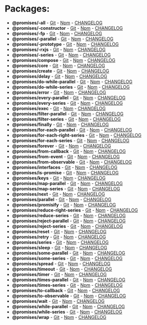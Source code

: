 
# Packages:
- **@promises/-all** - [Git](https://github.com/yisraelx/promises/blob/master/modules/-all) - [Npm](https://npmjs.com/package/@promises/-all) - [CHANGELOG](https://github.com/yisraelx/promises/blob/master/modules/-all/CHANGELOG.md)
- **@promises/-constructor** - [Git](https://github.com/yisraelx/promises/blob/master/modules/-constructor) - [Npm](https://npmjs.com/package/@promises/-constructor) - [CHANGELOG](https://github.com/yisraelx/promises/blob/master/modules/-constructor/CHANGELOG.md)
- **@promises/-fp** - [Git](https://github.com/yisraelx/promises/blob/master/modules/-fp) - [Npm](https://npmjs.com/package/@promises/-fp) - [CHANGELOG](https://github.com/yisraelx/promises/blob/master/modules/-fp/CHANGELOG.md)
- **@promises/-parallel** - [Git](https://github.com/yisraelx/promises/blob/master/modules/-parallel) - [Npm](https://npmjs.com/package/@promises/-parallel) - [CHANGELOG](https://github.com/yisraelx/promises/blob/master/modules/-parallel/CHANGELOG.md)
- **@promises/-prototype** - [Git](https://github.com/yisraelx/promises/blob/master/modules/-prototype) - [Npm](https://npmjs.com/package/@promises/-prototype) - [CHANGELOG](https://github.com/yisraelx/promises/blob/master/modules/-prototype/CHANGELOG.md)
- **@promises/-rxjs** - [Git](https://github.com/yisraelx/promises/blob/master/modules/-rxjs) - [Npm](https://npmjs.com/package/@promises/-rxjs) - [CHANGELOG](https://github.com/yisraelx/promises/blob/master/modules/-rxjs/CHANGELOG.md)
- **@promises/-series** - [Git](https://github.com/yisraelx/promises/blob/master/modules/-series) - [Npm](https://npmjs.com/package/@promises/-series) - [CHANGELOG](https://github.com/yisraelx/promises/blob/master/modules/-series/CHANGELOG.md)
- **@promises/compose** - [Git](https://github.com/yisraelx/promises/blob/master/modules/compose) - [Npm](https://npmjs.com/package/@promises/compose) - [CHANGELOG](https://github.com/yisraelx/promises/blob/master/modules/compose/CHANGELOG.md)
- **@promises/core** - [Git](https://github.com/yisraelx/promises/blob/master/modules/core) - [Npm](https://npmjs.com/package/@promises/core) - [CHANGELOG](https://github.com/yisraelx/promises/blob/master/modules/core/CHANGELOG.md)
- **@promises/create** - [Git](https://github.com/yisraelx/promises/blob/master/modules/create) - [Npm](https://npmjs.com/package/@promises/create) - [CHANGELOG](https://github.com/yisraelx/promises/blob/master/modules/create/CHANGELOG.md)
- **@promises/delay** - [Git](https://github.com/yisraelx/promises/blob/master/modules/delay) - [Npm](https://npmjs.com/package/@promises/delay) - [CHANGELOG](https://github.com/yisraelx/promises/blob/master/modules/delay/CHANGELOG.md)
- **@promises/do-while-parallel** - [Git](https://github.com/yisraelx/promises/blob/master/modules/do-while-parallel) - [Npm](https://npmjs.com/package/@promises/do-while-parallel) - [CHANGELOG](https://github.com/yisraelx/promises/blob/master/modules/do-while-parallel/CHANGELOG.md)
- **@promises/do-while-series** - [Git](https://github.com/yisraelx/promises/blob/master/modules/do-while-series) - [Npm](https://npmjs.com/package/@promises/do-while-series) - [CHANGELOG](https://github.com/yisraelx/promises/blob/master/modules/do-while-series/CHANGELOG.md)
- **@promises/error** - [Git](https://github.com/yisraelx/promises/blob/master/modules/error) - [Npm](https://npmjs.com/package/@promises/error) - [CHANGELOG](https://github.com/yisraelx/promises/blob/master/modules/error/CHANGELOG.md)
- **@promises/every-parallel** - [Git](https://github.com/yisraelx/promises/blob/master/modules/every-parallel) - [Npm](https://npmjs.com/package/@promises/every-parallel) - [CHANGELOG](https://github.com/yisraelx/promises/blob/master/modules/every-parallel/CHANGELOG.md)
- **@promises/every-series** - [Git](https://github.com/yisraelx/promises/blob/master/modules/every-series) - [Npm](https://npmjs.com/package/@promises/every-series) - [CHANGELOG](https://github.com/yisraelx/promises/blob/master/modules/every-series/CHANGELOG.md)
- **@promises/exec** - [Git](https://github.com/yisraelx/promises/blob/master/modules/exec) - [Npm](https://npmjs.com/package/@promises/exec) - [CHANGELOG](https://github.com/yisraelx/promises/blob/master/modules/exec/CHANGELOG.md)
- **@promises/filter-parallel** - [Git](https://github.com/yisraelx/promises/blob/master/modules/filter-parallel) - [Npm](https://npmjs.com/package/@promises/filter-parallel) - [CHANGELOG](https://github.com/yisraelx/promises/blob/master/modules/filter-parallel/CHANGELOG.md)
- **@promises/filter-series** - [Git](https://github.com/yisraelx/promises/blob/master/modules/filter-series) - [Npm](https://npmjs.com/package/@promises/filter-series) - [CHANGELOG](https://github.com/yisraelx/promises/blob/master/modules/filter-series/CHANGELOG.md)
- **@promises/finally** - [Git](https://github.com/yisraelx/promises/blob/master/modules/finally) - [Npm](https://npmjs.com/package/@promises/finally) - [CHANGELOG](https://github.com/yisraelx/promises/blob/master/modules/finally/CHANGELOG.md)
- **@promises/for-each-parallel** - [Git](https://github.com/yisraelx/promises/blob/master/modules/for-each-parallel) - [Npm](https://npmjs.com/package/@promises/for-each-parallel) - [CHANGELOG](https://github.com/yisraelx/promises/blob/master/modules/for-each-parallel/CHANGELOG.md)
- **@promises/for-each-right-series** - [Git](https://github.com/yisraelx/promises/blob/master/modules/for-each-right-series) - [Npm](https://npmjs.com/package/@promises/for-each-right-series) - [CHANGELOG](https://github.com/yisraelx/promises/blob/master/modules/for-each-right-series/CHANGELOG.md)
- **@promises/for-each-series** - [Git](https://github.com/yisraelx/promises/blob/master/modules/for-each-series) - [Npm](https://npmjs.com/package/@promises/for-each-series) - [CHANGELOG](https://github.com/yisraelx/promises/blob/master/modules/for-each-series/CHANGELOG.md)
- **@promises/forever** - [Git](https://github.com/yisraelx/promises/blob/master/modules/forever) - [Npm](https://npmjs.com/package/@promises/forever) - [CHANGELOG](https://github.com/yisraelx/promises/blob/master/modules/forever/CHANGELOG.md)
- **@promises/from-callback** - [Git](https://github.com/yisraelx/promises/blob/master/modules/from-callback) - [Npm](https://npmjs.com/package/@promises/from-callback) - [CHANGELOG](https://github.com/yisraelx/promises/blob/master/modules/from-callback/CHANGELOG.md)
- **@promises/from-event** - [Git](https://github.com/yisraelx/promises/blob/master/modules/from-event) - [Npm](https://npmjs.com/package/@promises/from-event) - [CHANGELOG](https://github.com/yisraelx/promises/blob/master/modules/from-event/CHANGELOG.md)
- **@promises/from-observable** - [Git](https://github.com/yisraelx/promises/blob/master/modules/from-observable) - [Npm](https://npmjs.com/package/@promises/from-observable) - [CHANGELOG](https://github.com/yisraelx/promises/blob/master/modules/from-observable/CHANGELOG.md)
- **@promises/interfaces** - [Git](https://github.com/yisraelx/promises/blob/master/modules/interfaces) - [Npm](https://npmjs.com/package/@promises/interfaces) - [CHANGELOG](https://github.com/yisraelx/promises/blob/master/modules/interfaces/CHANGELOG.md)
- **@promises/is-promise** - [Git](https://github.com/yisraelx/promises/blob/master/modules/is-promise) - [Npm](https://npmjs.com/package/@promises/is-promise) - [CHANGELOG](https://github.com/yisraelx/promises/blob/master/modules/is-promise/CHANGELOG.md)
- **@promises/keys** - [Git](https://github.com/yisraelx/promises/blob/master/modules/keys) - [Npm](https://npmjs.com/package/@promises/keys) - [CHANGELOG](https://github.com/yisraelx/promises/blob/master/modules/keys/CHANGELOG.md)
- **@promises/map-parallel** - [Git](https://github.com/yisraelx/promises/blob/master/modules/map-parallel) - [Npm](https://npmjs.com/package/@promises/map-parallel) - [CHANGELOG](https://github.com/yisraelx/promises/blob/master/modules/map-parallel/CHANGELOG.md)
- **@promises/map-series** - [Git](https://github.com/yisraelx/promises/blob/master/modules/map-series) - [Npm](https://npmjs.com/package/@promises/map-series) - [CHANGELOG](https://github.com/yisraelx/promises/blob/master/modules/map-series/CHANGELOG.md)
- **@promises/next** - [Git](https://github.com/yisraelx/promises/blob/master/modules/next) - [Npm](https://npmjs.com/package/@promises/next) - [CHANGELOG](https://github.com/yisraelx/promises/blob/master/modules/next/CHANGELOG.md)
- **@promises/parallel** - [Git](https://github.com/yisraelx/promises/blob/master/modules/parallel) - [Npm](https://npmjs.com/package/@promises/parallel) - [CHANGELOG](https://github.com/yisraelx/promises/blob/master/modules/parallel/CHANGELOG.md)
- **@promises/promisify** - [Git](https://github.com/yisraelx/promises/blob/master/modules/promisify) - [Npm](https://npmjs.com/package/@promises/promisify) - [CHANGELOG](https://github.com/yisraelx/promises/blob/master/modules/promisify/CHANGELOG.md)
- **@promises/reduce-right-series** - [Git](https://github.com/yisraelx/promises/blob/master/modules/reduce-right-series) - [Npm](https://npmjs.com/package/@promises/reduce-right-series) - [CHANGELOG](https://github.com/yisraelx/promises/blob/master/modules/reduce-right-series/CHANGELOG.md)
- **@promises/reduce-series** - [Git](https://github.com/yisraelx/promises/blob/master/modules/reduce-series) - [Npm](https://npmjs.com/package/@promises/reduce-series) - [CHANGELOG](https://github.com/yisraelx/promises/blob/master/modules/reduce-series/CHANGELOG.md)
- **@promises/reject-parallel** - [Git](https://github.com/yisraelx/promises/blob/master/modules/reject-parallel) - [Npm](https://npmjs.com/package/@promises/reject-parallel) - [CHANGELOG](https://github.com/yisraelx/promises/blob/master/modules/reject-parallel/CHANGELOG.md)
- **@promises/reject-series** - [Git](https://github.com/yisraelx/promises/blob/master/modules/reject-series) - [Npm](https://npmjs.com/package/@promises/reject-series) - [CHANGELOG](https://github.com/yisraelx/promises/blob/master/modules/reject-series/CHANGELOG.md)
- **@promises/reset** - [Git](https://github.com/yisraelx/promises/blob/master/modules/reset) - [Npm](https://npmjs.com/package/@promises/reset) - [CHANGELOG](https://github.com/yisraelx/promises/blob/master/modules/reset/CHANGELOG.md)
- **@promises/retry** - [Git](https://github.com/yisraelx/promises/blob/master/modules/retry) - [Npm](https://npmjs.com/package/@promises/retry) - [CHANGELOG](https://github.com/yisraelx/promises/blob/master/modules/retry/CHANGELOG.md)
- **@promises/series** - [Git](https://github.com/yisraelx/promises/blob/master/modules/series) - [Npm](https://npmjs.com/package/@promises/series) - [CHANGELOG](https://github.com/yisraelx/promises/blob/master/modules/series/CHANGELOG.md)
- **@promises/sleep** - [Git](https://github.com/yisraelx/promises/blob/master/modules/sleep) - [Npm](https://npmjs.com/package/@promises/sleep) - [CHANGELOG](https://github.com/yisraelx/promises/blob/master/modules/sleep/CHANGELOG.md)
- **@promises/some-parallel** - [Git](https://github.com/yisraelx/promises/blob/master/modules/some-parallel) - [Npm](https://npmjs.com/package/@promises/some-parallel) - [CHANGELOG](https://github.com/yisraelx/promises/blob/master/modules/some-parallel/CHANGELOG.md)
- **@promises/some-series** - [Git](https://github.com/yisraelx/promises/blob/master/modules/some-series) - [Npm](https://npmjs.com/package/@promises/some-series) - [CHANGELOG](https://github.com/yisraelx/promises/blob/master/modules/some-series/CHANGELOG.md)
- **@promises/spread** - [Git](https://github.com/yisraelx/promises/blob/master/modules/spread) - [Npm](https://npmjs.com/package/@promises/spread) - [CHANGELOG](https://github.com/yisraelx/promises/blob/master/modules/spread/CHANGELOG.md)
- **@promises/timeout** - [Git](https://github.com/yisraelx/promises/blob/master/modules/timeout) - [Npm](https://npmjs.com/package/@promises/timeout) - [CHANGELOG](https://github.com/yisraelx/promises/blob/master/modules/timeout/CHANGELOG.md)
- **@promises/timer** - [Git](https://github.com/yisraelx/promises/blob/master/modules/timer) - [Npm](https://npmjs.com/package/@promises/timer) - [CHANGELOG](https://github.com/yisraelx/promises/blob/master/modules/timer/CHANGELOG.md)
- **@promises/times-parallel** - [Git](https://github.com/yisraelx/promises/blob/master/modules/times-parallel) - [Npm](https://npmjs.com/package/@promises/times-parallel) - [CHANGELOG](https://github.com/yisraelx/promises/blob/master/modules/times-parallel/CHANGELOG.md)
- **@promises/times-series** - [Git](https://github.com/yisraelx/promises/blob/master/modules/times-series) - [Npm](https://npmjs.com/package/@promises/times-series) - [CHANGELOG](https://github.com/yisraelx/promises/blob/master/modules/times-series/CHANGELOG.md)
- **@promises/to-callback** - [Git](https://github.com/yisraelx/promises/blob/master/modules/to-callback) - [Npm](https://npmjs.com/package/@promises/to-callback) - [CHANGELOG](https://github.com/yisraelx/promises/blob/master/modules/to-callback/CHANGELOG.md)
- **@promises/to-observable** - [Git](https://github.com/yisraelx/promises/blob/master/modules/to-observable) - [Npm](https://npmjs.com/package/@promises/to-observable) - [CHANGELOG](https://github.com/yisraelx/promises/blob/master/modules/to-observable/CHANGELOG.md)
- **@promises/wait** - [Git](https://github.com/yisraelx/promises/blob/master/modules/wait) - [Npm](https://npmjs.com/package/@promises/wait) - [CHANGELOG](https://github.com/yisraelx/promises/blob/master/modules/wait/CHANGELOG.md)
- **@promises/while-parallel** - [Git](https://github.com/yisraelx/promises/blob/master/modules/while-parallel) - [Npm](https://npmjs.com/package/@promises/while-parallel) - [CHANGELOG](https://github.com/yisraelx/promises/blob/master/modules/while-parallel/CHANGELOG.md)
- **@promises/while-series** - [Git](https://github.com/yisraelx/promises/blob/master/modules/while-series) - [Npm](https://npmjs.com/package/@promises/while-series) - [CHANGELOG](https://github.com/yisraelx/promises/blob/master/modules/while-series/CHANGELOG.md)
- **@promises/wrap** - [Git](https://github.com/yisraelx/promises/blob/master/modules/wrap) - [Npm](https://npmjs.com/package/@promises/wrap) - [CHANGELOG](https://github.com/yisraelx/promises/blob/master/modules/wrap/CHANGELOG.md)
